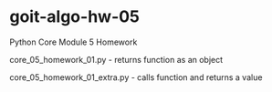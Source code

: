 # goit-algo-hw-05
Python Core Module 5 Homework

core_05_homework_01.py - returns function as an object

core_05_homework_01_extra.py - calls function and returns a value

